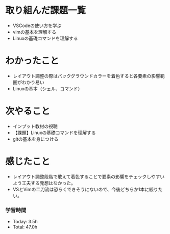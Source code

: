 # 取り組んだ課題一覧
- VSCodeの使い方を学ぶ
- vimの基本を理解する
- Linuxの基礎コマンドを理解する

# わかったこと
- レイアウト調整の際はバックグラウンドカラーを着色すると各要素の影響範囲がわかり易い
- Linuxの基本（シェル、コマンド）

# 次やること
- インプット教材の視聴
- 【課題】Linuxの基礎コマンドを理解する
- gitの基本を身につける

# 感じたこと
- レイアウト調整段階で敢えて着色することで要素の影響をチェックしやすいよう工夫する発想はなかった。
- VSとVimの二刀流は恐らくできそうにないので、今後どちらか1本に絞りたい。

### 学習時間
- Today: 3.5h
- Total: 47.0h